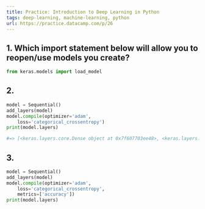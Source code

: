 ```yaml
---
title: Practice: Introduction to Deep Learning in Python
tags: deep-learning, machine-learning, python
url: https://practice.datacamp.com/p/26
---
```


## 1. Which import statement below will allow you to reopen/use models you create?
```python
from keras.models import load_model
```

## 2.
```python
model = Sequential()
add_layers(model)
model.compile(optimizer='adam',
    loss='categorical_crossentropy')
print(model.layers)

#=> [<keras.layers.core.Dense object at 0x7f607703ee48>, <keras.layers.core.Dense object at 0x7f60770424e0>]
```

## 3.
```python
model = Sequential()
add_layers(model)
model.compile(optimizer='adam',
    loss='categorical_crossentropy',
    metrics=['accuracy'])
print(model.layers)
```

